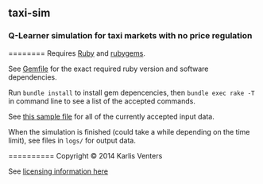 ## taxi-sim
### Q-Learner simulation for taxi markets with no price regulation
========
Requires [Ruby](https://www.ruby-lang.org/en/) and [rubygems](https://rubygems.org/). 

See [Gemfile](Gemfile) for the exact required ruby version and software dependencies.

Run `bundle install` to install gem depencencies, then `bundle exec rake -T` in command line to see a list of the accepted commands.

See [this sample file](sample_input.yml) for all of the currently accepted input data.

When the simulation is finished (could take a while depending on the time limit), see files in `logs/` for output data.

==========
Copyright © 2014 Karlis Venters

See [licensing information here](LICENSE.md)
